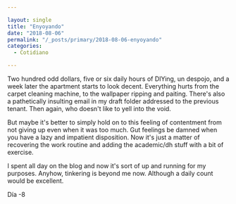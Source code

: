 ```yaml
---

layout: single
title: "Enyoyando"
date: "2018-08-06"
permalink: "/_posts/primary/2018-08-06-enyoyando"
categories:
  - Cotidiano

---
```


Two hundred odd dollars, five or six daily hours of DIYing, un despojo, and a week later the apartment starts to look decent. Everything hurts from the carpet cleaning machine, to the wallpaper ripping and paiting. There's also a pathetically insulting email in my draft folder addressed to the previous tenant. Then again, who doesn't like to yell into the void.

But maybe it's better to simply hold on to this feeling of contentment from not giving up even when it was too much. Gut feelings be damned when you have a lazy and impatient disposition. Now it's just a matter of recovering the work routine and adding the academic/dh stuff with a bit of exercise.

I spent all day on the blog and now it's sort of up and running for my purposes. Anyhow, tinkering is beyond me now. Although a daily count would be excellent.


Día -8
